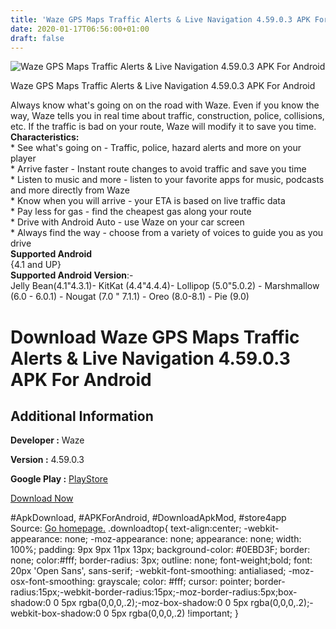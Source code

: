 ```yaml
---
title: 'Waze GPS Maps Traffic Alerts & Live Navigation 4.59.0.3 APK For Android'
date: 2020-01-17T06:56:00+01:00
draft: false
---
```


![Waze GPS Maps Traffic Alerts & Live Navigation 4.59.0.3 APK For Android](https://i1.wp.com/apkhome.net/wp-content/uploads/2020/01/Waze-GPS-Maps-Traffic-Alerts-Live-Navigation-4.59.0.3.png "Waze GPS Maps Traffic Alerts & Live Navigation 4.59.0.3 APK For Android")

  

Waze GPS Maps Traffic Alerts & Live Navigation 4.59.0.3 APK For Android

Always know what's going on on the road with Waze. Even if you know the way, Waze tells you in real time about traffic, construction, police, collisions, etc. If the traffic is bad on your route, Waze will modify it to save you time.  
**Characteristics:**  
\* See what's going on - Traffic, police, hazard alerts and more on your player  
\* Arrive faster - Instant route changes to avoid traffic and save you time  
\* Listen to music and more - listen to your favorite apps for music, podcasts and more directly from Waze  
\* Know when you will arrive - your ETA is based on live traffic data  
\* Pay less for gas - find the cheapest gas along your route  
\* Drive with Android Auto - use Waze on your car screen  
\* Always find the way - choose from a variety of voices to guide you as you drive  
**Supported Android**  
{4.1 and UP}  
**Supported Android Version**:-  
Jelly Bean(4.1"4.3.1)- KitKat (4.4"4.4.4)- Lollipop (5.0"5.0.2) - Marshmallow (6.0 - 6.0.1) - Nougat (7.0 " 7.1.1) - Oreo (8.0-8.1) - Pie (9.0)

Download Waze GPS Maps Traffic Alerts & Live Navigation 4.59.0.3 APK For Android
================================================================================

Additional Information
----------------------

**Developer :** Waze

**Version :** 4.59.0.3

**Google Play :** [PlayStore](https://play.google.com/store/apps/details?id=com.waze)

  

[Download Now](https://store4app.co/post/waze-gps-maps-traffic-alerts-amp-live-navigation-4-59-0-3-apk-for-android_1579184900)

  
#ApkDownload, #APKForAndroid, #DownloadApkMod, #store4app  
Source: [Go homepage.](https://store4app.co/post/waze-gps-maps-traffic-alerts-amp-live-navigation-4-59-0-3-apk-for-android_1579184900) .downloadtop{ text-align:center; -webkit-appearance: none; -moz-appearance: none; appearance: none; width: 100%; padding: 9px 9px 11px 13px; background-color: #0EBD3F; border: none; color:#fff; border-radius: 3px; outline: none; font-weight;bold; font: 20px 'Open Sans', sans-serif; -webkit-font-smoothing: antialiased; -moz-osx-font-smoothing: grayscale; color: #fff; cursor: pointer; border-radius:15px;-webkit-border-radius:15px;-moz-border-radius:5px;box-shadow:0 0 5px rgba(0,0,0,.2);-moz-box-shadow:0 0 5px rgba(0,0,0,.2);-webkit-box-shadow:0 0 5px rgba(0,0,0,.2) !important; }